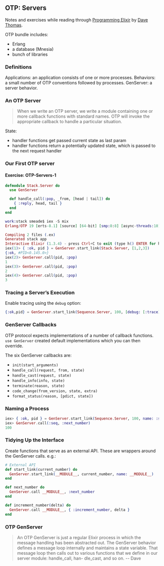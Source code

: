 ## OTP: Servers

Notes and exercises while reading through [Programming Elixir](https://pragprog.com/book/elixir13/programming-elixir-1-3) by [Dave Thomas](https://twitter.com/pragdave).

OTP bundle includes:
* Erlang
* a database (Mnesia)
* bunch of libraries

### Definitions

Applications: an application consists of one or more processes.
Behaviors: a small number of OTP conventions followed by processes.
GenServer: a server behavior.

### An OTP Server

> When we write an OTP server, we write a module containing one or more callback functions with standard names. OTP will invoke the appropriate callback to handle a particular situation.

State:
* handler functions get passed current state as last param
* handler functions return a potentially updated state, which is passed to the next request handler

### Our First OTP server

#### Exercise: OTP-Servers-1

```Elixir
defmodule Stack.Server do
  use GenServer

  def handle_call(:pop, _from, [head | tail]) do
    { :reply, head, tail }
  end
end
```

```Elixir
work:stack smeade$ iex -S mix
Erlang/OTP 19 [erts-8.1] [source] [64-bit] [smp:8:8] [async-threads:10] [hipe] [kernel-poll:false] [dtrace]

Compiling 2 files (.ex)
Generated stack app
Interactive Elixir (1.3.4) - press Ctrl+C to exit (type h() ENTER for help)
iex(1)> { :ok, pid } = GenServer.start_link(Stack.Server, [1,2,3])
{:ok, #PID<0.145.0>}
iex(2)> GenServer.call(pid, :pop)
1
iex(3)> GenServer.call(pid, :pop)
2
iex(4)> GenServer.call(pid, :pop)
3
```

### Tracing a Server’s Execution

Enable tracing using the `debug` option:

```Elixir
{:ok,pid} = GenServer.start_link(Sequence.Server, 100, [debug: [:trace]])
```

### GenServer Callbacks

OTP protocol expects implementations of a number of callback functions. `use GenServer` created default implementations which you can then override.

The six GenServer callbacks are:
* `init(start_arguments)`
* `handle_call(request, from, state)`
* `handle_cast(request, state)`
* `handle_info(info, state)`
* `terminate(reason, state)`
* `code_change(from_version, state, extra)`
* `format_status(reason, [pdict, state])`

### Naming a Process

```Elixir
iex> { :ok, pid } = GenServer.start_link(Sequence.Server, 100, name: :seq) {:ok,#PID<0.58.0>}
iex> GenServer.call(:seq, :next_number)
100
```

### Tidying Up the Interface

Create functions that serve as an external API. These are wrappers around the GenServer calls. e.g.:

```Elixir
# External API
def start_link(current_number) do
  GenServer.start_link(__MODULE__, current_number, name: __MODULE__)
end

def next_number do
  GenServer.call __MODULE__, :next_number
end

def increment_number(delta) do
  GenServer.call __MODULE__, { :increment_number, delta }
end
```

### OTP GenServer

> An OTP GenServer is just a regular Elixir process in which the message handling has been abstracted out. The GenServer behavior defines a message loop internally and maintains a state variable. That message loop then calls out to various functions that we define in our server module: handle_call, han- dle_cast, and so on. -- Dave

